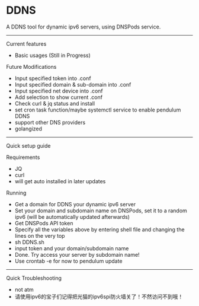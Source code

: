 # DDNS
A DDNS tool for dynamic ipv6 servers, using DNSPods service.

-----------------------------------------------

Current features
- Basic usages (Still in Progress)

Future Modifications
- Input specified token into .conf
- Input specified domain & sub-domain into .conf
- Input specified net device into .conf
- Add selection to show current .conf
- Check curl & jq status and install
- set cron task function/maybe systemctl service to enable pendulum DDNS
- support other DNS providers
- golangized

-----------------------------------------------

Quick setup guide

Requirements

- JQ
- curl
- will get auto installed in later updates

Running
- Get a domain for DDNS your dynamic ipv6 server
- Set your domain and subdomain name on DNSPods, set it to a random ipv6 (will be automatically updated afterwards)
- Get DNSPods API token
- Specify all the variables above by entering shell file and changing the lines on the very top
- sh DDNS.sh
- input token and your domain/subdomain name
- Done. Try access your server by subdomain name!
- Use crontab -e for now to pendulum update

-----------------------------------------------

Quick Troubleshooting
- not atm
- 请使用ipv6的宝子们记得把光猫的ipv6spi防火墙关了！不然访问不到哦！
